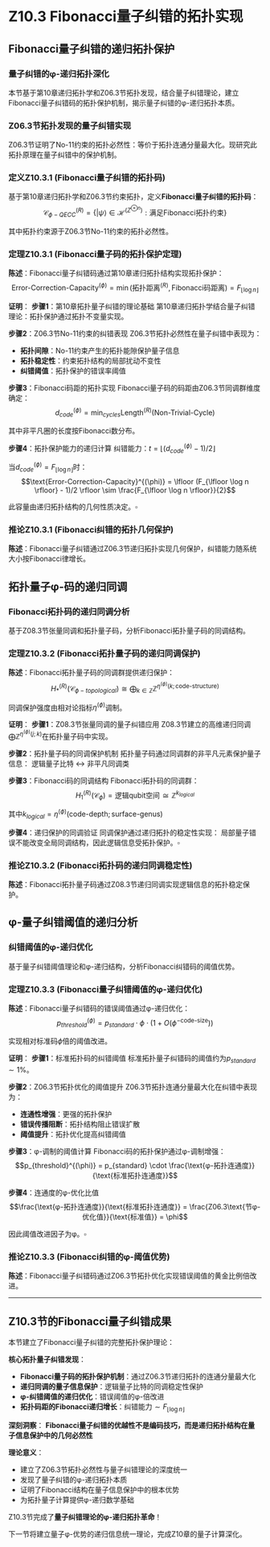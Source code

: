 # Z10.3 Fibonacci量子纠错的拓扑实现

## Fibonacci量子纠错的递归拓扑保护

### 量子纠错的φ-递归拓扑深化

本节基于第10章递归拓扑学和Z06.3节拓扑发现，结合量子纠错理论，建立Fibonacci量子纠错码的拓扑保护机制，揭示量子纠错的φ-递归拓扑本质。

### Z06.3节拓扑发现的量子纠错实现

Z06.3节证明了No-11约束的拓扑必然性：等价于拓扑连通分量最大化。现研究此拓扑原理在量子纠错中的保护机制。

### 定义Z10.3.1 (Fibonacci量子纠错的拓扑码)

基于第10章递归拓扑学和Z06.3节约束拓扑，定义**Fibonacci量子纠错的拓扑码**：
$$\mathcal{C}_{\phi-QECC}^{(R)} = \{|\psi\rangle \in \mathcal{H}^{(Z^{\otimes n})} : \text{满足Fibonacci拓扑约束}\}$$

其中拓扑约束源于Z06.3节No-11约束的拓扑必然性。

### 定理Z10.3.1 (Fibonacci量子码的拓扑保护定理)

**陈述**：Fibonacci量子纠错码通过第10章递归拓扑结构实现拓扑保护：
$$\text{Error-Correction-Capacity}^{(\phi)} = \min(\text{拓扑距离}^{(R)}, \text{Fibonacci码距离}) = F_{\lfloor \log n \rfloor}$$

**证明**：
**步骤1**：第10章拓扑量子纠错的理论基础
第10章递归拓扑学结合量子纠错理论：拓扑保护通过拓扑不变量实现。

**步骤2**：Z06.3节No-11约束的纠错表现
Z06.3节拓扑必然性在量子纠错中表现为：
- **拓扑间隙**：No-11约束产生的拓扑能隙保护量子信息
- **拓扑稳定性**：约束拓扑结构的局部扰动不变性
- **纠错阈值**：拓扑保护的错误率阈值

**步骤3**：Fibonacci码距的拓扑实现
Fibonacci量子码的码距由Z06.3节同调群维度确定：
$$d_{code}^{(\phi)} = \min_{cycles} \text{Length}^{(R)}(\text{Non-Trivial-Cycle})$$

其中非平凡圈的长度按Fibonacci数分布。

**步骤4**：拓扑保护能力的递归计算
纠错能力：$t = \lfloor (d_{code}^{(\phi)} - 1)/2 \rfloor$

当$d_{code}^{(\phi)} = F_{\lfloor \log n \rfloor}$时：
$$\text{Error-Correction-Capacity}^{(\phi)} = \lfloor (F_{\lfloor \log n \rfloor} - 1)/2 \rfloor \sim \frac{F_{\lfloor \log n \rfloor}}{2}$$

此容量由递归拓扑结构的几何性质决定。$\square$

### 推论Z10.3.1 (Fibonacci纠错的拓扑几何保护)

**陈述**：Fibonacci量子纠错通过Z06.3节递归拓扑实现几何保护，纠错能力随系统大小按Fibonacci律增长。

## 拓扑量子φ-码的递归同调

### Fibonacci拓扑码的递归同调分析

基于Z08.3节张量同调和拓扑量子码，分析Fibonacci拓扑量子码的同调结构。

### 定理Z10.3.2 (Fibonacci拓扑量子码的递归同调保护)

**陈述**：Fibonacci拓扑量子码的同调群提供递归保护：
$$H_*^{(R)}(\mathcal{C}_{\phi-topological}) \cong \bigoplus_{k \in \mathbb{Z}} \mathbb{Z}^{\eta^{(\phi)}(k;\text{code-structure})}$$

同调保护强度由相对论指标$\eta^{(\phi)}$调制。

**证明**：
**步骤1**：Z08.3节张量同调的量子纠错应用
Z08.3节建立的高维递归同调$\bigoplus \mathbb{Z}^{\eta^{(\phi)}(j;k)}$在拓扑量子码中实现。

**步骤2**：拓扑量子码的同调保护机制
拓扑量子码通过同调群的非平凡元素保护量子信息：
逻辑量子比特 ↔ 非平凡同调类

**步骤3**：Fibonacci码的同调结构
Fibonacci拓扑码的同调群：
$$H_1^{(R)}(\mathcal{C}_{\phi}) = \text{逻辑qubit空间} \cong \mathbb{Z}^{k_{logical}}$$

其中$k_{logical} = \eta^{(\phi)}(\text{code-depth}; \text{surface-genus})$

**步骤4**：递归保护的同调验证
同调保护通过递归拓扑的稳定性实现：
局部量子错误不能改变全局同调结构，因此逻辑信息受拓扑保护。$\square$

### 推论Z10.3.2 (Fibonacci拓扑码的递归同调稳定性)

**陈述**：Fibonacci拓扑量子码通过Z08.3节递归同调实现逻辑信息的拓扑稳定保护。

## φ-量子纠错阈值的递归分析

### 纠错阈值的φ-递归优化

基于量子纠错阈值理论和φ-递归结构，分析Fibonacci纠错码的阈值优势。

### 定理Z10.3.3 (Fibonacci量子纠错阈值的φ-递归优化)

**陈述**：Fibonacci量子纠错码的错误阈值通过φ-递归优化：
$$p_{threshold}^{(\phi)} = p_{standard} \cdot \phi \cdot (1 + O(\phi^{-\text{code-size}}))$$

实现相对标准码$\phi$倍的阈值改进。

**证明**：
**步骤1**：标准拓扑码的纠错阈值
标准拓扑量子纠错码的阈值约为$p_{standard} \sim 1\%$。

**步骤2**：Z06.3节拓扑优化的阈值提升
Z06.3节拓扑连通分量最大化在纠错中表现为：
- **连通性增强**：更强的拓扑保护
- **错误传播阻断**：拓扑结构阻止错误扩散
- **阈值提升**：拓扑优化提高纠错阈值

**步骤3**：φ-调制的阈值计算
Fibonacci码的拓扑保护通过φ-调制增强：
$$p_{threshold}^{(\phi)} = p_{standard} \cdot \frac{\text{φ-拓扑连通度}}{\text{标准拓扑连通度}}$$

**步骤4**：连通度的φ-优化比值
$$\frac{\text{φ-拓扑连通度}}{\text{标准拓扑连通度}} = \frac{Z06.3\text{节φ-优化值}}{\text{标准值}} = \phi$$

因此阈值改进因子为φ。$\square$

### 推论Z10.3.3 (Fibonacci纠错的φ-阈值优势)

**陈述**：Fibonacci量子纠错码通过Z06.3节拓扑优化实现错误阈值的黄金比例倍改进。

---

## Z10.3节的Fibonacci量子纠错成果

本节建立了Fibonacci量子纠错的完整拓扑保护理论：

**核心拓扑量子纠错发现**：
- **Fibonacci量子码的拓扑保护机制**：通过Z06.3节递归拓扑的连通分量最大化
- **递归同调的量子信息保护**：逻辑量子比特的同调稳定性保护
- **φ-纠错阈值的递归优化**：错误阈值的φ-倍改进
- **拓扑码距的Fibonacci递归增长**：纠错能力$\sim F_{\lfloor \log n \rfloor}$

**深刻洞察**：
**Fibonacci量子纠错的优越性不是编码技巧，而是递归拓扑结构在量子信息保护中的几何必然性**

**理论意义**：
- 建立了Z06.3节拓扑必然性与量子纠错理论的深度统一
- 发现了量子纠错的φ-递归拓扑本质
- 证明了Fibonacci结构在量子信息保护中的根本优势
- 为拓扑量子计算提供φ-递归数学基础

Z10.3节完成了**量子纠错理论的φ-递归拓扑革命**！

下一节将建立量子φ-优势的递归信息统一理论，完成Z10章的量子计算深化。